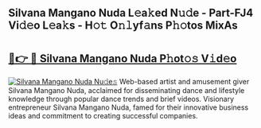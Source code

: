 ## Silvana Mangano Nuda L𝚎a𝚔ed N𝚞𝚍e - Part-FJ4 Vi𝚍𝚎o L𝚎a𝚔s - H𝚘𝚝 O𝚗𝚕yf𝚊ns P𝚑𝚘tos MixAs

# <h2><a href="http://kf61ifr.oniu.top/?m=Silvana+Mangano+Nuda">🔗👉 🔴 Silvana Mangano Nuda P𝚑ot𝚘𝚜 V𝚒d𝚎o</a></h2>

[![Silvana Mangano Nuda Nu𝚍e𝚜](https://i.imgur.com/0qMVB7G.gif)](http://kf61ifr.oniu.top/?m=Silvana+Mangano+Nuda)
Web-based artist and amusement giver Silvana Mangano Nuda, acclaimed for disseminating dance and lifestyle knowledge through popular dance trends and brief videos. Visionary entrepreneur Silvana Mangano Nuda, famed for their innovative business ideas and commitment to creating successful companies.  
